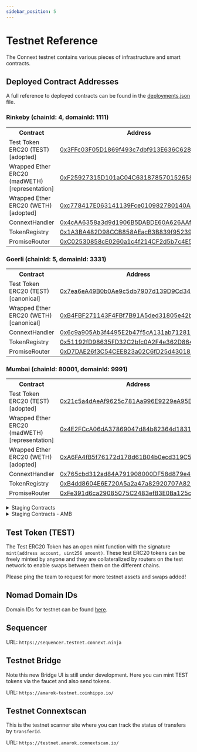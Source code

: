 ```yaml
---
sidebar_position: 5 
---
```


# Testnet Reference

The Connext testnet contains various pieces of infrastructure and smart contracts.

## Deployed Contract Addresses

A full reference to deployed contracts can be found in the [deployments.json](https://github.com/connext/nxtp/blob/main/packages/deployments/contracts/deployments.json) file.

### Rinkeby (chainId: 4, domainId: 1111)

<table>
  <tbody>
    <tr>
      <th>Contract</th>
      <th>Address</th>
    </tr>
    <tr>
      <td>Test Token ERC20 (TEST) [adopted]</td>
      <td>
        <a href="https://rinkeby.etherscan.io/address/0x3FFc03F05D1869f493c7dbf913E636C6280e0ff9">
          0x3FFc03F05D1869f493c7dbf913E636C6280e0ff9
        </a>
      </td>
    </tr>
    <tr>
      <td>Wrapped Ether ERC20 (madWETH) [representation]</td>
      <td>
        <a href="https://rinkeby.etherscan.io/address/0xF25927315D101aC04C631878570152658defa7Db">
          0xF25927315D101aC04C631878570152658defa7Db
        </a>
      </td>
    </tr>
    <tr>
      <td>Wrapped Ether ERC20 (WETH) [adopted]</td>
      <td>
        <a href="https://rinkeby.etherscan.io/address/0xc778417E063141139Fce010982780140Aa0cD5Ab">
          0xc778417E063141139Fce010982780140Aa0cD5Ab
        </a>
      </td>
    </tr>
    <tr>
      <td>ConnextHandler</td>
      <td>
        <a href="https://louper.dev/diamond/0x4cAA6358a3d9d1906B5DABDE60A626AAfD80186F?network=rinkeby">
          0x4cAA6358a3d9d1906B5DABDE60A626AAfD80186F
        </a>
      </td>
    </tr>
    <tr>
      <td>TokenRegistry</td>
      <td>
        <a href="https://rinkeby.etherscan.io/address/0x1A3BA482D98CCB858AEacB3B839f952390099cE6">
          0x1A3BA482D98CCB858AEacB3B839f952390099cE6
        </a>
      </td>
    </tr>
    <tr>
      <td>PromiseRouter</td>
      <td>
        <a href="https://rinkeby.etherscan.io/address/0xC02530858cE0260a1c4f214CF2d5b7c4E5986485">
          0xC02530858cE0260a1c4f214CF2d5b7c4E5986485
        </a>
      </td>
    </tr>
  </tbody>
</table>

### Goerli (chainId: 5, domainId: 3331)

<table>
  <tbody>
    <tr>
      <th>Contract</th>
      <th>Address</th>
    </tr>
    <tr>
      <td>Test Token ERC20 (TEST) [canonical]</td>
      <td>
        <a href="https://goerli.etherscan.io/address/0x7ea6eA49B0b0Ae9c5db7907d139D9Cd3439862a1">
          0x7ea6eA49B0b0Ae9c5db7907d139D9Cd3439862a1
        </a>
      </td>
    </tr>
    <tr>
      <td>Wrapped Ether ERC20 (WETH) [canonical]</td>
      <td>
        <a href="https://goerli.etherscan.io/address/0xB4FBF271143F4FBf7B91A5ded31805e42b2208d6">
          0xB4FBF271143F4FBf7B91A5ded31805e42b2208d6
        </a>
      </td>
    </tr>
    <tr>
      <td>ConnextHandler</td>
      <td>
        <a href="https://louper.dev/diamond/0x6c9a905Ab3f4495E2b47f5cA131ab71281E0546e?network=goerli">
          0x6c9a905Ab3f4495E2b47f5cA131ab71281E0546e
        </a>
      </td>
    </tr>
    <tr>
      <td>TokenRegistry</td>
      <td>
        <a href="https://goerli.etherscan.io/address/0x51192fD98635FD32C2bfc0A2F4e362D864A4B8b1">
          0x51192fD98635FD32C2bfc0A2F4e362D864A4B8b1
        </a>
      </td>
    </tr>
    <tr>
      <td>PromiseRouter</td>
      <td>
        <a href="https://goerli.etherscan.io/address/0xD7DAE26f3C54CEE823a02C6fD25d4301860F2B33">
          0xD7DAE26f3C54CEE823a02C6fD25d4301860F2B33
        </a>
      </td>
    </tr>
  </tbody>
</table>

### Mumbai (chainId: 80001, domainId: 9991)

<table>
    <tbody>
      <tr>
        <th>Contract</th>
        <th>Address</th>
      </tr>
      <tr>
        <td>Test Token ERC20 (TEST) [adopted]</td>
        <td>
          <a href="https://mumbai.polygonscan.com/address/0x21c5a4dAeAf9625c781Aa996E9229eA95EE4Ff77">
            0x21c5a4dAeAf9625c781Aa996E9229eA95EE4Ff77
          </a>
        </td>
      </tr>
    <tr>
      <td>Wrapped Ether ERC20 (madWETH) [representation]</td>
      <td>
        <a href="https://mumbai.polygonscan.com/address/0x4E2FCcA06dA37869047d84b82364d1831E5aa7E1">
          0x4E2FCcA06dA37869047d84b82364d1831E5aa7E1
        </a>
      </td>
    </tr>
    <tr>
      <td>Wrapped Ether ERC20 (WETH) [adopted]</td>
      <td>
        <a href="https://mumbai.polygonscan.com/address/0xA6FA4fB5f76172d178d61B04b0ecd319C5d1C0aa">
          0xA6FA4fB5f76172d178d61B04b0ecd319C5d1C0aa
        </a>
      </td>
    </tr>
      <tr>
        <td>ConnextHandler</td>
        <td>
          <a href="https://louper.dev/diamond/0x765cbd312ad84A791908000DF58d879e4eaf768b?network=mumbai">
            0x765cbd312ad84A791908000DF58d879e4eaf768b
          </a>
        </td>
      </tr>
      <tr>
        <td>TokenRegistry</td>
        <td>
          <a href="https://mumbai.polygonscan.com/address/0xB4dd8604E6E720A5a2a47a82920707A825cEF995">
            0xB4dd8604E6E720A5a2a47a82920707A825cEF995
          </a>
        </td>
      </tr>
      <tr>
        <td>PromiseRouter</td>
        <td>
          <a href="https://mumbai.polygonscan.com/address/0xFe391d6ca29085075C2483efB3E0Ba125cd6EE1e">
            0xFe391d6ca29085075C2483efB3E0Ba125cd6EE1e
          </a>
        </td>
      </tr>
    </tbody>
  </table>

<details>

  <summary>Staging Contracts</summary>

  ### Rinkeby Staging (chainId: 4, domainId: 1111)

  <table>
    <tbody>
      <tr>
        <th>Contract</th>
        <th>Address</th>
      </tr>
      <tr>
        <td>Test Token (TEST ERC20)</td>
        <td>
          <a href="https://rinkeby.etherscan.io/address/0x3FFc03F05D1869f493c7dbf913E636C6280e0ff9">
            0x3FFc03F05D1869f493c7dbf913E636C6280e0ff9
          </a>
        </td>
      </tr>
    <tr>
      <td>Wrapped Ether ERC20 (madWETH) [representation]</td>
      <td>
        <a href="https://rinkeby.etherscan.io/address/0xF25927315D101aC04C631878570152658defa7Db">
          0xF25927315D101aC04C631878570152658defa7Db
        </a>
      </td>
    </tr>
    <tr>
      <td>Wrapped Ether ERC20 (WETH) [adopted]</td>
      <td>
        <a href="https://rinkeby.etherscan.io/address/0xc778417E063141139Fce010982780140Aa0cD5Ab">
          0xc778417E063141139Fce010982780140Aa0cD5Ab
        </a>
      </td>
    </tr>
      <tr>
        <td>ConnextHandler</td>
        <td>
          <a href="https://louper.dev/diamond/0x9312a6F77865811b19A34eB2599D505eA0B8041e?network=rinkeby">
            0x9312a6F77865811b19A34eB2599D505eA0B8041e
          </a>
        </td>
      </tr>
      <tr>
        <td>TokenRegistry</td>
        <td>
          <a href="https://rinkeby.etherscan.io/address/0x73D79FF2De476ac98587dA42c521DBE81bbD532E">
            0x73D79FF2De476ac98587dA42c521DBE81bbD532E
          </a>
        </td>
      </tr>
      <tr>
        <td>PromiseRouter</td>
        <td>
          <a href="https://rinkeby.etherscan.io/address/0xfeF7bFAb9977Bc45B86f8E8587BD71fDf68567a6">
            0xfeF7bFAb9977Bc45B86f8E8587BD71fDf68567a6
          </a>
        </td>
      </tr>
    </tbody>
  </table>

  ### Goerli Staging (chainId: 5, domainId: 3331)

  <table>
    <tbody>
      <tr>
        <th>Contract</th>
        <th>Address</th>
      </tr>
      <tr>
        <td>Test Token (TEST ERC20)</td>
        <td>
          <a href="https://goerli.etherscan.io/address/0x7ea6eA49B0b0Ae9c5db7907d139D9Cd3439862a1">
            0x7ea6eA49B0b0Ae9c5db7907d139D9Cd3439862a1
          </a>
        </td>
      </tr>
    <tr>
      <td>Wrapped Ether ERC20 (WETH) [canonical]</td>
      <td>
        <a href="https://goerli.etherscan.io/address/0xB4FBF271143F4FBf7B91A5ded31805e42b2208d6">
          0xB4FBF271143F4FBf7B91A5ded31805e42b2208d6
        </a>
      </td>
    </tr>
      <tr>
        <td>ConnextHandler</td>
        <td>
          <a href="https://louper.dev/diamond/0xc79f8361e8cAC168a66411242C20c239225E78D4?network=goerli">
            0xc79f8361e8cAC168a66411242C20c239225E78D4
          </a>
        </td>
      </tr>
      <tr>
        <td>TokenRegistry</td>
        <td>
          <a href="https://goerli.etherscan.io/address/0x9A504e699a22B8A52fBD1F60aE2EA6fBf1BA0e40">
            0x9A504e699a22B8A52fBD1F60aE2EA6fBf1BA0e40
          </a>
        </td>
      </tr>
      <tr>
        <td>PromiseRouter</td>
        <td>
          <a href="https://goerli.etherscan.io/address/0x36d0931ABcD519cF9EBcfBa7909B90628a43772a">
            0x36d0931ABcD519cF9EBcfBa7909B90628a43772a
          </a>
        </td>
      </tr>
    </tbody>
  </table>

  ### Mumbai Staging (chainId: 80001, domainId: 9991)

  <table>
    <tbody>
      <tr>
        <th>Contract</th>
        <th>Address</th>
      </tr>
      <tr>
        <td>Test Token (TEST ERC20)</td>
        <td>
          <a href="https://mumbai.polygonscan.com/address/0x21c5a4dAeAf9625c781Aa996E9229eA95EE4Ff77">
            0x21c5a4dAeAf9625c781Aa996E9229eA95EE4Ff77
          </a>
        </td>
      </tr>
    <tr>
      <td>Wrapped Ether ERC20 (madWETH) [representation]</td>
      <td>
        <a href="https://mumbai.polygonscan.com/address/0x4E2FCcA06dA37869047d84b82364d1831E5aa7E1">
          0x4E2FCcA06dA37869047d84b82364d1831E5aa7E1
        </a>
      </td>
    </tr>
    <tr>
      <td>Wrapped Ether ERC20 (WETH) [adopted]</td>
      <td>
        <a href="https://mumbai.polygonscan.com/address/0xA6FA4fB5f76172d178d61B04b0ecd319C5d1C0aa">
          0xA6FA4fB5f76172d178d61B04b0ecd319C5d1C0aa
        </a>
      </td>
    </tr>
      <tr>
        <td>ConnextHandler</td>
        <td>
          <a href="https://louper.dev/diamond/0x68Db1c8d85C09d546097C65ec7DCBFF4D6497CbF?network=mumbai">
            0x68Db1c8d85C09d546097C65ec7DCBFF4D6497CbF
          </a>
        </td>
      </tr>
      <tr>
        <td>TokenRegistry</td>
        <td>
          <a href="https://mumbai.polygonscan.com/address/0x655CbDD0D91C2966A3d8768A395BFB195195D7D7">
            0x655CbDD0D91C2966A3d8768A395BFB195195D7D7
          </a>
        </td>
      </tr>
      <tr>
        <td>PromiseRouter</td>
        <td>
          <a href="https://rinkeby.etherscan.io/address/0xF261345AeF655c02Dea4703ddf2B4b23119f4ce8">
            0xF261345AeF655c02Dea4703ddf2B4b23119f4ce8
          </a>
        </td>
      </tr>
    </tbody>
  </table>


</details>

<details>

  <summary>Staging Contracts - AMB</summary>

  ### Goerli Staging (chainId: 5, domainId: 1735353714)

  <table>
    <tbody>
      <tr>
        <th>Contract</th>
        <th>Address</th>
      </tr>
      <tr>
        <td>Test Token (TEST ERC20)</td>
        <td>
          <a href="https://goerli.etherscan.io/address/0x30C687780AD7946d77C62b3413A95D5126B57cA1">
            0x30C687780AD7946d77C62b3413A95D5126B57cA1
          </a>
        </td>
      </tr>
      <tr>
        <td>ConnextHandler</td>
        <td>
          <a href="https://louper.dev/diamond/0x8664bE4C5C12c718838b5dCd8748B66F3A0f6A18?network=goerli">
            0x8664bE4C5C12c718838b5dCd8748B66F3A0f6A18
          </a>
        </td>
      </tr>
      <tr>
        <td>TokenRegistry</td>
        <td>
          <a href="https://goerli.etherscan.io/address/0x5de9262dC4e34EA0c8459048001050C3530e892D">
            0x5de9262dC4e34EA0c8459048001050C3530e892D
          </a>
        </td>
      </tr>
      <tr>
        <td>PromiseRouter</td>
        <td>
          <a href="https://goerli.etherscan.io/address/0xd78F609E1F3e6db7aac1D88745f3493EA6F86Adf">
            0xd78F609E1F3e6db7aac1D88745f3493EA6F86Adf
          </a>
        </td>
      </tr>
    </tbody>
  </table>

  ### Optimism-Goerli (chainId: 420, domainId: 1735356532)

  <table>
    <tbody>
      <tr>
        <th>Contract</th>
        <th>Address</th>
      </tr>
      <tr>
        <td>Test Token (TEST ERC20)</td>
        <td>
          <a href="https://blockscout.com/optimism/goerli/address/0x68Db1c8d85C09d546097C65ec7DCBFF4D6497CbF">
            0x68Db1c8d85C09d546097C65ec7DCBFF4D6497CbF
          </a>
        </td>
      </tr>
      <tr>
        <td>ConnextHandler</td>
        <td>
          <a href="https://blockscout.com/optimism/goerli/address/0xB7CF5324641bD9F82903504c56c9DE2193B4822F">
            0xB7CF5324641bD9F82903504c56c9DE2193B4822F
          </a>
        </td>
      </tr>
      <tr>
        <td>TokenRegistry</td>
        <td>
          <a href="https://blockscout.com/optimism/goerli/address/0x76e2030331865d2FD5B93DcAD5b8C754D5184a3a">
            0x76e2030331865d2FD5B93DcAD5b8C754D5184a3a
          </a>
        </td>
      </tr>
      <tr>
        <td>PromiseRouter</td>
        <td>
          <a href="https://blockscout.com/optimism/goerli/address/0x910b23227b190f235aCb1708Ff5CFa13f6C38923">
            0x910b23227b190f235aCb1708Ff5CFa13f6C38923
          </a>
        </td>
      </tr>
    </tbody>
  </table>

</details>

## Test Token (TEST)

The Test ERC20 Token has an open mint function with the signature `mint(address account, uint256 amount)`. These test ERC20 tokens can be freely minted by anyone and they are collateralized by routers on the test network to enable swaps between them on the different chains.

Please ping the team to request for more testnet assets and swaps added!

## Nomad Domain IDs

Domain IDs for testnet can be found [here](https://docs.nomad.xyz/developers/environments/domain-chain-ids).

## Sequencer

URL: `https://sequencer.testnet.connext.ninja`

## Testnet Bridge

Note this new Bridge UI is still under development. Here you can mint TEST tokens via the faucet and also send tokens. 

URL: `https://amarok-testnet.coinhippo.io/`

## Testnet Connextscan

This is the testnet scanner site where you can track the status of transfers by `transferId`. 

URL: `https://testnet.amarok.connextscan.io/`
